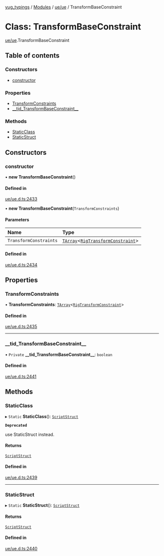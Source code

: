 [yug_typings](../README.md) / [Modules](../modules.md) / [ue/ue](../modules/ue_ue.md) / TransformBaseConstraint

# Class: TransformBaseConstraint

[ue/ue](../modules/ue_ue.md).TransformBaseConstraint

## Table of contents

### Constructors

- [constructor](ue_ue.TransformBaseConstraint.md#constructor)

### Properties

- [TransformConstraints](ue_ue.TransformBaseConstraint.md#transformconstraints)
- [\_\_tid\_TransformBaseConstraint\_\_](ue_ue.TransformBaseConstraint.md#__tid_transformbaseconstraint__)

### Methods

- [StaticClass](ue_ue.TransformBaseConstraint.md#staticclass)
- [StaticStruct](ue_ue.TransformBaseConstraint.md#staticstruct)

## Constructors

### constructor

• **new TransformBaseConstraint**()

#### Defined in

[ue/ue.d.ts:2433](https://github.com/YugMetaverse/yug_typings/blob/b7d9b19/ue/ue.d.ts#L2433)

• **new TransformBaseConstraint**(`TransformConstraints`)

#### Parameters

| Name | Type |
| :------ | :------ |
| `TransformConstraints` | [`TArray`](../interfaces/ue_puerts.TArray.md)<[`RigTransformConstraint`](ue_ue.RigTransformConstraint.md)\> |

#### Defined in

[ue/ue.d.ts:2434](https://github.com/YugMetaverse/yug_typings/blob/b7d9b19/ue/ue.d.ts#L2434)

## Properties

### TransformConstraints

• **TransformConstraints**: [`TArray`](../interfaces/ue_puerts.TArray.md)<[`RigTransformConstraint`](ue_ue.RigTransformConstraint.md)\>

#### Defined in

[ue/ue.d.ts:2435](https://github.com/YugMetaverse/yug_typings/blob/b7d9b19/ue/ue.d.ts#L2435)

___

### \_\_tid\_TransformBaseConstraint\_\_

• `Private` **\_\_tid\_TransformBaseConstraint\_\_**: `boolean`

#### Defined in

[ue/ue.d.ts:2441](https://github.com/YugMetaverse/yug_typings/blob/b7d9b19/ue/ue.d.ts#L2441)

## Methods

### StaticClass

▸ `Static` **StaticClass**(): [`ScriptStruct`](ue_ue.ScriptStruct.md)

**`Deprecated`**

use StaticStruct instead.

#### Returns

[`ScriptStruct`](ue_ue.ScriptStruct.md)

#### Defined in

[ue/ue.d.ts:2439](https://github.com/YugMetaverse/yug_typings/blob/b7d9b19/ue/ue.d.ts#L2439)

___

### StaticStruct

▸ `Static` **StaticStruct**(): [`ScriptStruct`](ue_ue.ScriptStruct.md)

#### Returns

[`ScriptStruct`](ue_ue.ScriptStruct.md)

#### Defined in

[ue/ue.d.ts:2440](https://github.com/YugMetaverse/yug_typings/blob/b7d9b19/ue/ue.d.ts#L2440)
